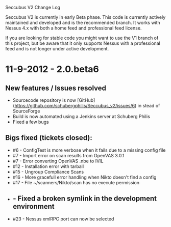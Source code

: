Seccubus V2 Change Log

Seccubus V2 is currently in early Beta phase. This code is currently actively
maintained and developed and is the recommended branch. It works with 
Nessus 4.x with both a home feed and professional feed license.

If you are looking for stable code you might want to use the V1 branch of this
project, but be aware that it only supports Nessus with a professional feed
and is not longer under active development.

11-9-2012 - 2.0.beta6 
=====================

New features / Issues resolved
------------------------------
* Sourcecode repository is now [GitHub] (https://github.com/schubergphilis/Seccubus_v2/issues/6) in stead of SourceForge 
* Build is now automated using a Jenkins server at Schuberg Philis
* Fixed a few bugs

Bigs fixed (tickets closed):
----------------------------
* #6  - ConfigTest is more verbose when it fails due to a missing config file
* #7  - Import error on scan results from OpenVAS 3.0.1
* #7  - Error converting OpenVAS .nbe to IVIL
* #12 - Installation error with tarball
* #15 - Ungroup Compliance Scans
* #16 - More gracefull error handling when Nikto doesn't find a config
* #17 - File ~/scanners/Nikto/scan has no execute permission
* ##  - Fixed a broken symlink in the development environment
* #23 - Nessus xmlRPC port can now be selected

